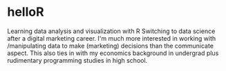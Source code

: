 # helloR
Learning data analysis and visualization with R
Switching to data science after a digital marketing career.
I'm much more interested in working with /manipulating data to make (marketing) decisions than the communicate aspect.
This also ties in with my economics background in undergrad plus rudimentary programming studies in high school.
